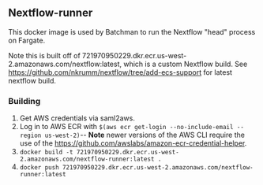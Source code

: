 ## Nextflow-runner

This docker image is used by Batchman to run the Nextflow "head" process on Fargate.

Note this is built off of 721970950229.dkr.ecr.us-west-2.amazonaws.com/nextflow:latest, which is a custom Nextflow build. See
https://github.com/nkrumm/nextflow/tree/add-ecs-support for latest nextflow build.

### Building

 1. Get AWS credentials via saml2aws.
 2. Log in to AWS ECR with `$(aws ecr get-login --no-include-email --region us-west-2)`-- **Note** newer versions of the AWS CLI require the use of the https://github.com/awslabs/amazon-ecr-credential-helper. 
 3. `docker build -t 721970950229.dkr.ecr.us-west-2.amazonaws.com/nextflow-runner:latest .`
 4. `docker push 721970950229.dkr.ecr.us-west-2.amazonaws.com/nextflow-runner:latest`

 
